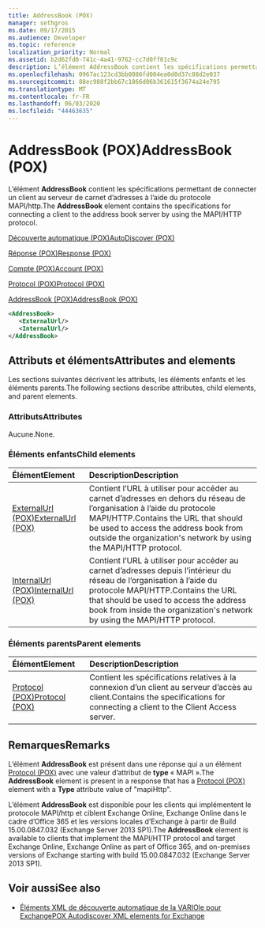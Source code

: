 ```yaml
---
title: AddressBook (POX)
manager: sethgros
ms.date: 09/17/2015
ms.audience: Developer
ms.topic: reference
localization_priority: Normal
ms.assetid: b2d62fd0-741c-4a41-9762-cc7d0ff01c9c
description: L’élément AddressBook contient les spécifications permettant de connecter un client au serveur de carnet d’adresses à l’aide du protocole MAPI/HTTP.
ms.openlocfilehash: 0967ac123cd3bb0086fd004ea0d0d37c08d2e037
ms.sourcegitcommit: 88ec988f2bb67c1866d06b361615f3674a24e795
ms.translationtype: MT
ms.contentlocale: fr-FR
ms.lasthandoff: 06/03/2020
ms.locfileid: "44463635"
---
```

# <a name="addressbook-pox"></a><span data-ttu-id="0b29c-103">AddressBook (POX)</span><span class="sxs-lookup"><span data-stu-id="0b29c-103">AddressBook (POX)</span></span>

<span data-ttu-id="0b29c-104">L’élément **AddressBook** contient les spécifications permettant de connecter un client au serveur de carnet d’adresses à l’aide du protocole MAPI/http.</span><span class="sxs-lookup"><span data-stu-id="0b29c-104">The **AddressBook** element contains the specifications for connecting a client to the address book server by using the MAPI/HTTP protocol.</span></span> 
  
[<span data-ttu-id="0b29c-105">Découverte automatique (POX)</span><span class="sxs-lookup"><span data-stu-id="0b29c-105">AutoDiscover (POX)</span></span>](autodiscover-pox.md)
  
[<span data-ttu-id="0b29c-106">Réponse (POX)</span><span class="sxs-lookup"><span data-stu-id="0b29c-106">Response (POX)</span></span>](response-pox.md)
  
[<span data-ttu-id="0b29c-107">Compte (POX)</span><span class="sxs-lookup"><span data-stu-id="0b29c-107">Account (POX)</span></span>](account-pox.md)
  
[<span data-ttu-id="0b29c-108">Protocol (POX)</span><span class="sxs-lookup"><span data-stu-id="0b29c-108">Protocol (POX)</span></span>](protocol-pox.md)
  
[<span data-ttu-id="0b29c-109">AddressBook (POX)</span><span class="sxs-lookup"><span data-stu-id="0b29c-109">AddressBook (POX)</span></span>](addressbook-pox.md)
  
```XML
<AddressBook>
   <ExternalUrl/>
   <InternalUrl/>
</AddressBook>
```

## <a name="attributes-and-elements"></a><span data-ttu-id="0b29c-110">Attributs et éléments</span><span class="sxs-lookup"><span data-stu-id="0b29c-110">Attributes and elements</span></span>

<span data-ttu-id="0b29c-111">Les sections suivantes décrivent les attributs, les éléments enfants et les éléments parents.</span><span class="sxs-lookup"><span data-stu-id="0b29c-111">The following sections describe attributes, child elements, and parent elements.</span></span>
  
### <a name="attributes"></a><span data-ttu-id="0b29c-112">Attributs</span><span class="sxs-lookup"><span data-stu-id="0b29c-112">Attributes</span></span>

<span data-ttu-id="0b29c-113">Aucune.</span><span class="sxs-lookup"><span data-stu-id="0b29c-113">None.</span></span>
  
### <a name="child-elements"></a><span data-ttu-id="0b29c-114">Éléments enfants</span><span class="sxs-lookup"><span data-stu-id="0b29c-114">Child elements</span></span>

|<span data-ttu-id="0b29c-115">**Élément**</span><span class="sxs-lookup"><span data-stu-id="0b29c-115">**Element**</span></span>|<span data-ttu-id="0b29c-116">**Description**</span><span class="sxs-lookup"><span data-stu-id="0b29c-116">**Description**</span></span>|
|:-----|:-----|
|[<span data-ttu-id="0b29c-117">ExternalUrl (POX)</span><span class="sxs-lookup"><span data-stu-id="0b29c-117">ExternalUrl (POX)</span></span>](externalurl-pox.md) <br/> |<span data-ttu-id="0b29c-118">Contient l’URL à utiliser pour accéder au carnet d’adresses en dehors du réseau de l’organisation à l’aide du protocole MAPI/HTTP.</span><span class="sxs-lookup"><span data-stu-id="0b29c-118">Contains the URL that should be used to access the address book from outside the organization's network by using the MAPI/HTTP protocol.</span></span>  <br/> |
|[<span data-ttu-id="0b29c-119">InternalUrl (POX)</span><span class="sxs-lookup"><span data-stu-id="0b29c-119">InternalUrl (POX)</span></span>](internalurl-pox.md) <br/> |<span data-ttu-id="0b29c-120">Contient l’URL à utiliser pour accéder au carnet d’adresses depuis l’intérieur du réseau de l’organisation à l’aide du protocole MAPI/HTTP.</span><span class="sxs-lookup"><span data-stu-id="0b29c-120">Contains the URL that should be used to access the address book from inside the organization's network by using the MAPI/HTTP protocol.</span></span>  <br/> |
   
### <a name="parent-elements"></a><span data-ttu-id="0b29c-121">Éléments parents</span><span class="sxs-lookup"><span data-stu-id="0b29c-121">Parent elements</span></span>

|<span data-ttu-id="0b29c-122">**Élément**</span><span class="sxs-lookup"><span data-stu-id="0b29c-122">**Element**</span></span>|<span data-ttu-id="0b29c-123">**Description**</span><span class="sxs-lookup"><span data-stu-id="0b29c-123">**Description**</span></span>|
|:-----|:-----|
|[<span data-ttu-id="0b29c-124">Protocol (POX)</span><span class="sxs-lookup"><span data-stu-id="0b29c-124">Protocol (POX)</span></span>](protocol-pox.md) <br/> |<span data-ttu-id="0b29c-125">Contient les spécifications relatives à la connexion d’un client au serveur d’accès au client.</span><span class="sxs-lookup"><span data-stu-id="0b29c-125">Contains the specifications for connecting a client to the Client Access server.</span></span>  <br/> |
   
## <a name="remarks"></a><span data-ttu-id="0b29c-126">Remarques</span><span class="sxs-lookup"><span data-stu-id="0b29c-126">Remarks</span></span>

<span data-ttu-id="0b29c-127">L’élément **AddressBook** est présent dans une réponse qui a un élément [Protocol (POX)](protocol-pox.md) avec une valeur d’attribut de **type** « MAPI ».</span><span class="sxs-lookup"><span data-stu-id="0b29c-127">The **AddressBook** element is present in a response that has a [Protocol (POX)](protocol-pox.md) element with a **Type** attribute value of "mapiHttp".</span></span> 
  
<span data-ttu-id="0b29c-128">L’élément **AddressBook** est disponible pour les clients qui implémentent le protocole MAPI/http et ciblent Exchange Online, Exchange Online dans le cadre d’Office 365 et les versions locales d’Exchange à partir de Build 15.00.0847.032 (Exchange Server 2013 SP1).</span><span class="sxs-lookup"><span data-stu-id="0b29c-128">The **AddressBook** element is available to clients that implement the MAPI/HTTP protocol and target Exchange Online, Exchange Online as part of Office 365, and on-premises versions of Exchange starting with build 15.00.0847.032 (Exchange Server 2013 SP1).</span></span> 
  
## <a name="see-also"></a><span data-ttu-id="0b29c-129">Voir aussi</span><span class="sxs-lookup"><span data-stu-id="0b29c-129">See also</span></span>

- [<span data-ttu-id="0b29c-130">Éléments XML de découverte automatique de la VARIOle pour Exchange</span><span class="sxs-lookup"><span data-stu-id="0b29c-130">POX Autodiscover XML elements for Exchange</span></span>](pox-autodiscover-xml-elements-for-exchange.md)

